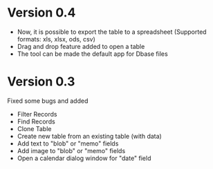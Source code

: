 # Version 0.4

- Now, it is possible to export the table to a spreadsheet (Supported formats: xls, xlsx, ods, csv)
- Drag and drop feature added to open a table
- The tool can be made the default app for Dbase files

# Version 0.3

Fixed some bugs and added
- Filter Records
- Find Records
- Clone Table
- Create new table from an existing table (with data)
- Add text to "blob" or "memo" fields
- Add image to "blob" or "memo" fields
- Open a calendar dialog window for "date" field

